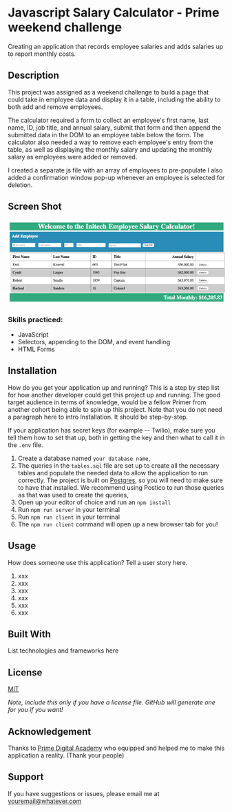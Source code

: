 # Javascript Salary Calculator - Prime weekend challenge

Creating an application that records employee salaries and adds salaries up to report monthly costs.


## Description

This project was assigned as a weekend challenge to build a page that could take in employee data and display it in a table, including the ability to both add and remove employees.

The calculator required a form to collect an employee's first name, last name, ID, job title, and annual salary, submit that form and then append the submitted data in the DOM to an employee table below the form. The calculator also needed a way to remove each employee's entry from the table, as well as displaying the monthly salary and updating the monthly salary as employees were added or removed.

I created a separate js file with an array of employees to pre-populate 
I also added a confirmation window pop-up whenever an employee is selected for deletion.


## Screen Shot

![A screenshot of my put-together salary calculator](./salary-calc-final.png?raw=true "Salary Calculator Final Image")

### Skills practiced:
- JavaScript
- Selectors, appending to the DOM, and event handling
- HTML Forms

## Installation

How do you get your application up and running? This is a step by step list for how another developer could get this project up and running. The good target audience in terms of knowledge, would be a fellow Primer from another cohort being able to spin up this project. Note that you do not need a paragraph here to intro Installation. It should be step-by-step.

If your application has secret keys (for example --  Twilio), make sure you tell them how to set that up, both in getting the key and then what to call it in the `.env` file.

1. Create a database named `your database name`,
2. The queries in the `tables.sql` file are set up to create all the necessary tables and populate the needed data to allow the application to run correctly. The project is built on [Postgres](https://www.postgresql.org/download/), so you will need to make sure to have that installed. We recommend using Postico to run those queries as that was used to create the queries, 
3. Open up your editor of choice and run an `npm install`
4. Run `npm run server` in your terminal
5. Run `npm run client` in your terminal
6. The `npm run client` command will open up a new browser tab for you!

## Usage
How does someone use this application? Tell a user story here.

1. xxx
2. xxx
3. xxx
4. xxx
5. xxx
6. xxx


## Built With

List technologies and frameworks here

## License
[MIT](https://choosealicense.com/licenses/mit/)

_Note, include this only if you have a license file. GitHub will generate one for you if you want!_

## Acknowledgement
Thanks to [Prime Digital Academy](www.primeacademy.io) who equipped and helped me to make this application a reality. (Thank your people)

## Support
If you have suggestions or issues, please email me at [youremail@whatever.com](www.google.com)